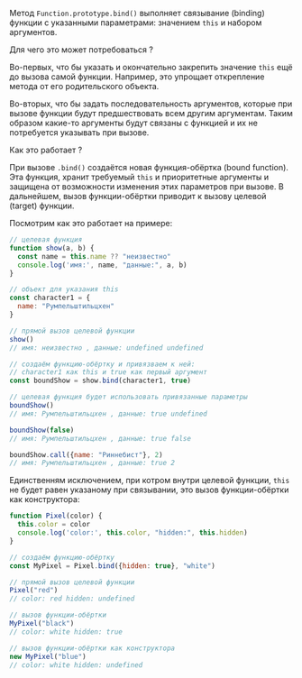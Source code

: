 Метод `Function.prototype.bind()` выполняет связывание (binding) функции с указанными параметрами: значением `this` и набором аргументов.

Для чего это может потребоваться ?

Во-первых, что бы указать и окончательно закрепить значение `this` ещё до вызова самой функции. Например, это упрощает открепление метода от его родительского объекта.

Во-вторых, что бы задать последовательность аргументов, которые при вызове функции будут предшествовать всем другим аргументам. Таким образом какие-то аргументы будут связаны с функцией и их не потребуется указывать при вызове.

Как это работает ?

При вызове `.bind()` создаётся новая функция-обёртка (bound function). Эта функция, хранит требуемый `this` и приоритетные аргументы и защищена от возможности изменения этих параметров при вызове. В дальнейшем, вызов функции-обёртки приводит к вызову целевой (target) функции.

Посмотрим как это работает на примере:
```js
// целевая функция
function show(a, b) {
  const name = this.name ?? "неизвестно"
  console.log('имя:', name, "данные:", a, b)
}

// объект для указания this
const character1 = {
  name: "Pумпельштильцхен"
}

// прямой вызов целевой функции
show()
// имя: неизвестно , данные: undefined undefined

// создаём функцию-обёртку и привязваем к ней:
// character1 как this и true как первый аргумент
const boundShow = show.bind(character1, true)

// целевая функция будет использовать привязанные параметры
boundShow()
// имя: Pумпельштильцхен , данные: true undefined

boundShow(false)
// имя: Pумпельштильцхен , данные: true false

boundShow.call({name: "Риннебист"}, 2)
// имя: Pумпельштильцхен , данные: true 2
```

Единственням исключением, при котром внутри целевой функции, `this` не будет равен указаному при связывании, это вызов функции-обёртки как конструктора:
```js
function Pixel(color) {
  this.color = color
  console.log('color:', this.color, "hidden:", this.hidden)
}

// создаём функцию-обёртку
const MyPixel = Pixel.bind({hidden: true}, "white")

// прямой вызов целевой функции
Pixel("red")
// color: red hidden: undefined

// вызов функции-обёртки
MyPixel("black")
// color: white hidden: true

// вызов функции-обёртки как конструктора
new MyPixel("blue")
// color: white hidden: undefined
```
